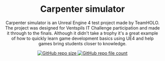 <p align="center">
    <h1 align = "center">Carpenter simulator</h1>
</p>
<p align="center">
    Carpenter simulator is an Unreal Engine 4 test project made by TeamHOLO. The project was designed for Ventspils IT Challenge participation and made it through to the finals. Although it didn't take a trophy it's a great example of how to quickly learn game development basics using UE4 and help games bring students closer to knowledge.
</p>
<p align="center">
    <a href="https://github.com/emilslezis/CarpenterSimulator">
        <img alt="GitHub repo size" src="https://img.shields.io/github/repo-size/emilslezis/CarpenterSimulator">
    </a>
    <a href="https://github.com/emilslezis/CarpenterSimulator">
        <img alt="GitHub repo file count" src="https://img.shields.io/github/directory-file-count/emilslezis/CarpenterSimulator">
    </a>
    
</p>
